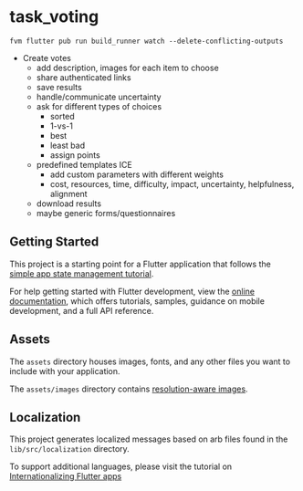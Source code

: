 # task_voting

```
fvm flutter pub run build_runner watch --delete-conflicting-outputs
```

- Create votes
  - add description, images for each item to choose
  - share authenticated links
  - save results
  - handle/communicate uncertainty
  - ask for different types of choices
    - sorted
    - 1-vs-1
    - best
    - least bad
    - assign points
  - predefined templates ICE
    - add custom parameters with different weights
    - cost, resources, time, difficulty, impact, uncertainty, helpfulness, alignment
  - download results
  - maybe generic forms/questionnaires


## Getting Started

This project is a starting point for a Flutter application that follows the
[simple app state management
tutorial](https://flutter.dev/docs/development/data-and-backend/state-mgmt/simple).

For help getting started with Flutter development, view the
[online documentation](https://flutter.dev/docs), which offers tutorials,
samples, guidance on mobile development, and a full API reference.

## Assets

The `assets` directory houses images, fonts, and any other files you want to
include with your application.

The `assets/images` directory contains [resolution-aware
images](https://flutter.dev/docs/development/ui/assets-and-images#resolution-aware).

## Localization

This project generates localized messages based on arb files found in
the `lib/src/localization` directory.

To support additional languages, please visit the tutorial on
[Internationalizing Flutter
apps](https://flutter.dev/docs/development/accessibility-and-localization/internationalization)
